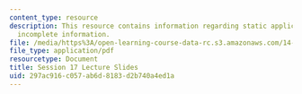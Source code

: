 ```yaml
---
content_type: resource
description: This resource contains information regarding static applications wth
  incomplete information.
file: /media/https%3A/open-learning-course-data-rc.s3.amazonaws.com/14-12-economic-applications-of-game-theory-fall-2012/297ac916c057ab6d8183d2b740a4ed1a_MIT14_12F12_slides17.pdf
file_type: application/pdf
resourcetype: Document
title: Session 17 Lecture Slides
uid: 297ac916-c057-ab6d-8183-d2b740a4ed1a
---
```

